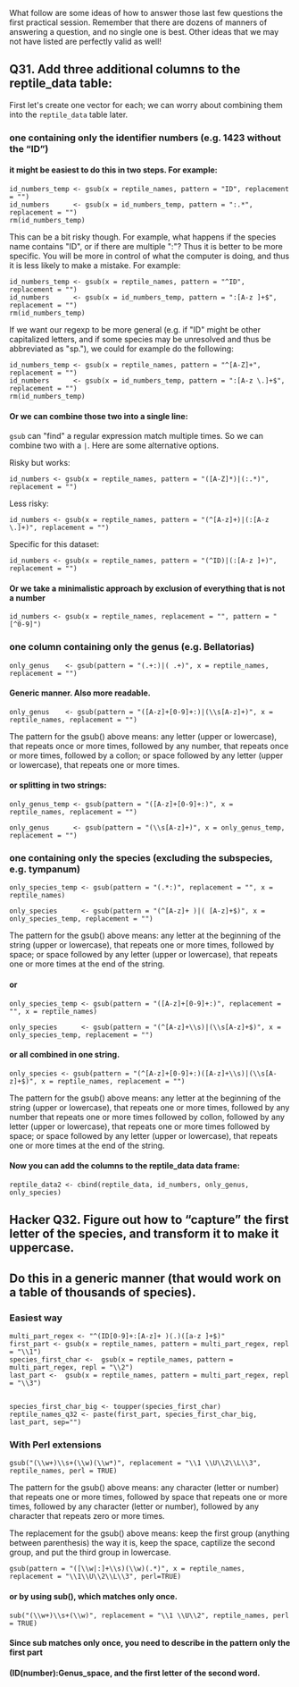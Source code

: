 What follow are some ideas of how to answer those last few questions the first practical session. Remember that there are dozens of manners of answering a question, and no single one is best. Other ideas that we may not have listed are perfectly valid as well!


## Q31. Add three additional columns to the reptile_data table:

First let's create one vector for each; we can worry about combining them into the `reptile_data` table later. 

### one containing only the identifier numbers (e.g. 1423 without the “ID”)

#### it might be easiest to do this in two steps. For example: 

```
id_numbers_temp <- gsub(x = reptile_names, pattern = "ID", replacement = "")
id_numbers      <- gsub(x = id_numbers_temp, pattern = ":.*", replacement = "")
rm(id_numbers_temp)
```

This can be a bit risky though. For example, what happens if the species name contains "ID", or if there are multiple ":"? Thus it is better to be more specific. You will be more in control of what the computer is doing, and thus it is less likely to make a mistake. For example:

```
id_numbers_temp <- gsub(x = reptile_names, pattern = "^ID", replacement = "")
id_numbers      <- gsub(x = id_numbers_temp, pattern = ":[A-z ]+$", replacement = "")
rm(id_numbers_temp)
```

If we want our regexp to be more general (e.g. if "ID" might be other capitalized letters, and if some species may be unresolved and thus be abbreviated as "sp."), we could for example do the following:
```
id_numbers_temp <- gsub(x = reptile_names, pattern = "^[A-Z]+", replacement = "")
id_numbers      <- gsub(x = id_numbers_temp, pattern = ":[A-z \.]+$", replacement = "")
rm(id_numbers_temp)
```

#### Or we can combine those two into a single line: 

`gsub` can "find" a regular expression match multiple times. So we can combine two with a `|`. Here are some alternative options.

Risky but works: 
```
id_numbers <- gsub(x = reptile_names, pattern = "([A-Z]*)|(:.*)", replacement = "")
```

Less risky:
```
id_numbers <- gsub(x = reptile_names, pattern = "(^[A-z]+)|(:[A-z \.]+)", replacement = "")
```

Specific for this dataset:
```
id_numbers <- gsub(x = reptile_names, pattern = "(^ID)|(:[A-z ]+)", replacement = "")
```

#### Or we take a minimalistic approach by exclusion of everything that is not a number

```
id_numbers <- gsub(x = reptile_names, replacement = "", pattern = "[^0-9]")
```

### one column containing only the genus (e.g. Bellatorias)

```
only_genus    <- gsub(pattern = "(.+:)|( .+)", x = reptile_names, replacement = "")
```

#### Generic manner. Also more readable.
```
only_genus    <- gsub(pattern = "([A-z]+[0-9]+:)|(\\s[A-z]+)", x = reptile_names, replacement = "")
```

The pattern  for the gsub() above means: any letter (upper or lowercase), that
repeats once or more times, followed by any number, that repeats once or more times,
followed by a collon; or space followed by any letter (upper or lowercase),
that repeats one or more times.

#### or splitting in two strings:
```
only_genus_temp <- gsub(pattern = "([A-z]+[0-9]+:)", x = reptile_names, replacement = "")

only_genus      <- gsub(pattern = "(\\s[A-z]+)", x = only_genus_temp, replacement = "")
```

### one containing only the species (excluding the subspecies, e.g. tympanum)
```
only_species_temp <- gsub(pattern = "(.*:)", replacement = "", x = reptile_names)

only_species      <- gsub(pattern = "(^[A-z]+ )|( [A-z]+$)", x = only_species_temp, replacement = "")
```
The pattern  for the gsub() above means: any letter at the beginning of the string
(upper or lowercase), that repeats one or more times, followed by space; or
space followed by any letter (upper or lowercase), that repeats one or more times
at the end of the string.

#### or
```
only_species_temp <- gsub(pattern = "([A-z]+[0-9]+:)", replacement = "", x = reptile_names)

only_species      <- gsub(pattern = "(^[A-z]+\\s)|(\\s[A-z]+$)", x = only_species_temp, replacement = "")
``` 

#### or all combined in one string.
```
only_species <- gsub(pattern = "(^[A-z]+[0-9]+:)([A-z]+\\s)|(\\s[A-z]+$)", x = reptile_names, replacement = "")
```

The pattern  for the gsub() above means: any letter at the beginning of the string
(upper or lowercase), that repeats one or more times, followed by any number that repeats
one or more times followed by collon, followed by any letter (upper or lowercase), that
repeats one or more times followed by space; or
space followed by any letter (upper or lowercase), that repeats one or more times
at the end of the string.

#### Now you can add the columns to the reptile_data data frame:
```
reptile_data2 <- cbind(reptile_data, id_numbers, only_genus, only_species)
```

## Hacker Q32. Figure out how to “capture” the first letter of the species, and transform it to make it uppercase.
## Do this in a generic manner (that would work on a table of thousands of species).

### Easiest way

```
multi_part_regex <- "^(ID[0-9]+:[A-z]+ )(.)([a-z ]+$)"
first_part <- gsub(x = reptile_names, pattern = multi_part_regex, repl = "\\1")
species_first_char <-  gsub(x = reptile_names, pattern = multi_part_regex, repl = "\\2")
last_part <-  gsub(x = reptile_names, pattern = multi_part_regex, repl = "\\3")


species_first_char_big <- toupper(species_first_char)
reptile_names_q32 <- paste(first_part, species_first_char_big, last_part, sep="")
```


### With Perl extensions
```
gsub("(\\w+)\\s+(\\w)(\\w*)", replacement = "\\1 \\U\\2\\L\\3", reptile_names, perl = TRUE)
```

The pattern  for the gsub() above means: any character (letter or number)
that repeats one or more times, followed by space that repeats one or more times,
followed by any character (letter or number), followed by any character that repeats
zero or more times.

The replacement for the gsub() above means: keep the first group (anything between parenthesis)
the way it is, keep the space, captilize the second group, and put the third group in lowercase.

```
gsub(pattern = "([\\w|:]+\\s)(\\w)(.*)", x = reptile_names, replacement = "\\1\\U\\2\\L\\3", perl=TRUE)
```

#### or by using sub(), which matches only once.
```
sub("(\\w+)\\s+(\\w)", replacement = "\\1 \\U\\2", reptile_names, perl = TRUE)
```

#### Since sub matches only once, you need to describe in the pattern only the first part
#### (ID(number):Genus_space, and the first letter of the second word.
